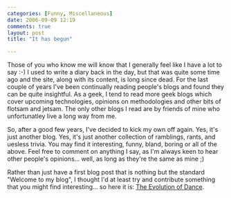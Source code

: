```yaml
---
categories: [Funny, Miscellaneous]
date: 2006-09-09 12:19
comments: true
layout: post
title: "It has begun"

---
```


Those of you who know me will know that I generally feel like I have a lot to say :-) I used to write a diary back in the day, but that was quite some time ago and the site, along with its content, is long since dead. For the last couple of years I've been continually reading people's blogs and found they can be quite insightful. As a geek, I tend to read more geek blogs which cover upcoming technologies, opinions on methodologies and other bits of flotsam and jetsam. The only other blogs I read are by friends of mine who unfortunatley live a long way from me.

So, after a good few years, I've decided to kick my own off again. Yes, it's just another blog. Yes, it's just another collection of ramblings, rants, and uesless trivia. You may find it interesting, funny, bland, boring or all of the above. Feel free to comment on anything I say, as I'm always keen to hear other people's opinions... well, as long as they're the same as mine ;)

Rather than just have a first blog post that is nothing but the standard "Welcome to my blog", I thought I'd at least try and contribute something that you might find interesting... so here it is: <a href="http://www.youtube.com/watch?v=dMH0bHeiRNg" title="The Evolution of Dance" target="_blank">The Evolution of Dance</a>.
